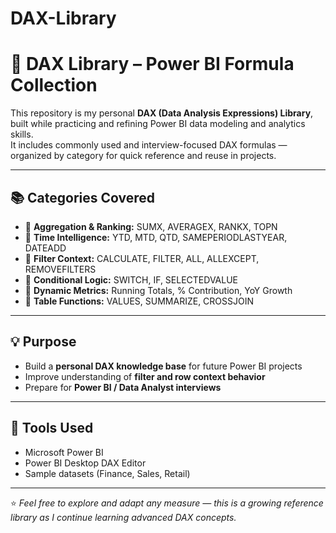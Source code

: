 # DAX-Library
# 🧮 DAX Library – Power BI Formula Collection  

This repository is my personal **DAX (Data Analysis Expressions) Library**, built while practicing and refining Power BI data modeling and analytics skills.  
It includes commonly used and interview-focused DAX formulas — organized by category for quick reference and reuse in projects.

---

## 📚 Categories Covered  
- 🔹 **Aggregation & Ranking:** SUMX, AVERAGEX, RANKX, TOPN  
- 🔹 **Time Intelligence:** YTD, MTD, QTD, SAMEPERIODLASTYEAR, DATEADD  
- 🔹 **Filter Context:** CALCULATE, FILTER, ALL, ALLEXCEPT, REMOVEFILTERS  
- 🔹 **Conditional Logic:** SWITCH, IF, SELECTEDVALUE  
- 🔹 **Dynamic Metrics:** Running Totals, % Contribution, YoY Growth  
- 🔹 **Table Functions:** VALUES, SUMMARIZE, CROSSJOIN  

---

## 💡 Purpose  
- Build a **personal DAX knowledge base** for future Power BI projects  
- Improve understanding of **filter and row context behavior**  
- Prepare for **Power BI / Data Analyst interviews**

---

## 🧰 Tools Used  
- Microsoft Power BI  
- Power BI Desktop DAX Editor  
- Sample datasets (Finance, Sales, Retail)

---

⭐ *Feel free to explore and adapt any measure — this is a growing reference library as I continue learning advanced DAX concepts.*


